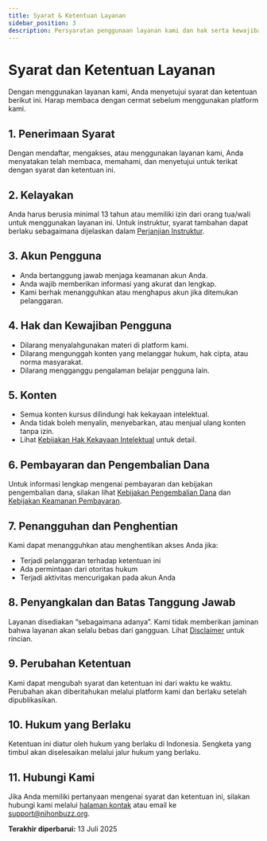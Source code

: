 ```yaml
---
title: Syarat & Ketentuan Layanan
sidebar_position: 3
description: Persyaratan penggunaan layanan kami dan hak serta kewajiban pengguna.
---
```


# Syarat dan Ketentuan Layanan

Dengan menggunakan layanan kami, Anda menyetujui syarat dan ketentuan berikut ini. Harap membaca dengan cermat sebelum menggunakan platform kami.

## 1. Penerimaan Syarat

Dengan mendaftar, mengakses, atau menggunakan layanan kami, Anda menyatakan telah membaca, memahami, dan menyetujui untuk terikat dengan syarat dan ketentuan ini.

## 2. Kelayakan

Anda harus berusia minimal 13 tahun atau memiliki izin dari orang tua/wali untuk menggunakan layanan ini. Untuk instruktur, syarat tambahan dapat berlaku sebagaimana dijelaskan dalam [Perjanjian Instruktur](/legal/instructor-agreement).

## 3. Akun Pengguna

- Anda bertanggung jawab menjaga keamanan akun Anda.
- Anda wajib memberikan informasi yang akurat dan lengkap.
- Kami berhak menangguhkan atau menghapus akun jika ditemukan pelanggaran.

## 4. Hak dan Kewajiban Pengguna

- Dilarang menyalahgunakan materi di platform kami.
- Dilarang mengunggah konten yang melanggar hukum, hak cipta, atau norma masyarakat.
- Dilarang mengganggu pengalaman belajar pengguna lain.

## 5. Konten

- Semua konten kursus dilindungi hak kekayaan intelektual.
- Anda tidak boleh menyalin, menyebarkan, atau menjual ulang konten tanpa izin.
- Lihat [Kebijakan Hak Kekayaan Intelektual](/legal/intellectual-property-policy) untuk detail.

## 6. Pembayaran dan Pengembalian Dana

Untuk informasi lengkap mengenai pembayaran dan kebijakan pengembalian dana, silakan lihat [Kebijakan Pengembalian Dana](/legal/refund-return-policy) dan [Kebijakan Keamanan Pembayaran](/legal/payment-security-policy).

## 7. Penangguhan dan Penghentian

Kami dapat menangguhkan atau menghentikan akses Anda jika:

- Terjadi pelanggaran terhadap ketentuan ini
- Ada permintaan dari otoritas hukum
- Terjadi aktivitas mencurigakan pada akun Anda

## 8. Penyangkalan dan Batas Tanggung Jawab

Layanan disediakan “sebagaimana adanya”. Kami tidak memberikan jaminan bahwa layanan akan selalu bebas dari gangguan. Lihat [Disclaimer](/legal/disclaimer) untuk rincian.

## 9. Perubahan Ketentuan

Kami dapat mengubah syarat dan ketentuan ini dari waktu ke waktu. Perubahan akan diberitahukan melalui platform kami dan berlaku setelah dipublikasikan.

## 10. Hukum yang Berlaku

Ketentuan ini diatur oleh hukum yang berlaku di Indonesia. Sengketa yang timbul akan diselesaikan melalui jalur hukum yang berlaku.

## 11. Hubungi Kami

Jika Anda memiliki pertanyaan mengenai syarat dan ketentuan ini, silakan hubungi kami melalui [halaman kontak](/hubungi-kami) atau email ke [support@nihonbuzz.org](mailto:support@nihonbuzz.org).

**Terakhir diperbarui:** 13 Juli 2025

